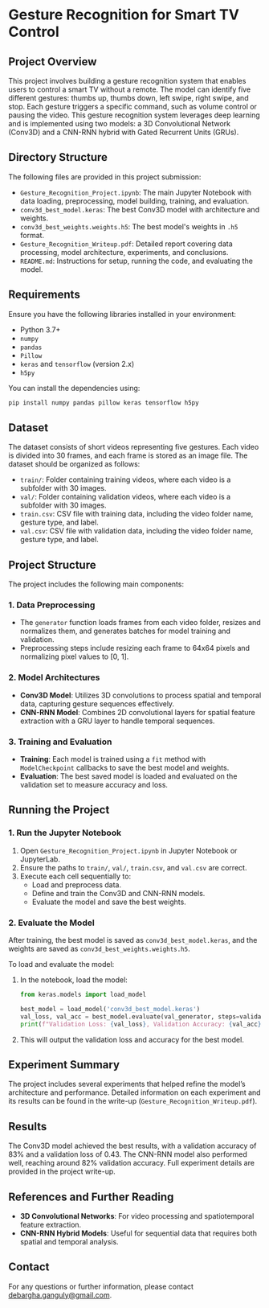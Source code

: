 # Gesture Recognition for Smart TV Control

## Project Overview
This project involves building a gesture recognition system that enables users to control a smart TV without a remote. The model can identify five different gestures: thumbs up, thumbs down, left swipe, right swipe, and stop. Each gesture triggers a specific command, such as volume control or pausing the video. This gesture recognition system leverages deep learning and is implemented using two models: a 3D Convolutional Network (Conv3D) and a CNN-RNN hybrid with Gated Recurrent Units (GRUs).

## Directory Structure
The following files are provided in this project submission:
- `Gesture_Recognition_Project.ipynb`: The main Jupyter Notebook with data loading, preprocessing, model building, training, and evaluation.
- `conv3d_best_model.keras`: The best Conv3D model with architecture and weights.
- `conv3d_best_weights.weights.h5`: The best model's weights in `.h5` format.
- `Gesture_Recognition_Writeup.pdf`: Detailed report covering data processing, model architecture, experiments, and conclusions.
- `README.md`: Instructions for setup, running the code, and evaluating the model.

## Requirements
Ensure you have the following libraries installed in your environment:
- Python 3.7+
- `numpy`
- `pandas`
- `Pillow`
- `keras` and `tensorflow` (version 2.x)
- `h5py`

You can install the dependencies using:
```bash
pip install numpy pandas pillow keras tensorflow h5py
```

## Dataset
The dataset consists of short videos representing five gestures. Each video is divided into 30 frames, and each frame is stored as an image file. The dataset should be organized as follows:
- `train/`: Folder containing training videos, where each video is a subfolder with 30 images.
- `val/`: Folder containing validation videos, where each video is a subfolder with 30 images.
- `train.csv`: CSV file with training data, including the video folder name, gesture type, and label.
- `val.csv`: CSV file with validation data, including the video folder name, gesture type, and label.

## Project Structure
The project includes the following main components:

### 1. Data Preprocessing
- The `generator` function loads frames from each video folder, resizes and normalizes them, and generates batches for model training and validation.
- Preprocessing steps include resizing each frame to 64x64 pixels and normalizing pixel values to [0, 1].

### 2. Model Architectures
- **Conv3D Model**: Utilizes 3D convolutions to process spatial and temporal data, capturing gesture sequences effectively.
- **CNN-RNN Model**: Combines 2D convolutional layers for spatial feature extraction with a GRU layer to handle temporal sequences.

### 3. Training and Evaluation
- **Training**: Each model is trained using a `fit` method with `ModelCheckpoint` callbacks to save the best model and weights.
- **Evaluation**: The best saved model is loaded and evaluated on the validation set to measure accuracy and loss.

## Running the Project

### 1. Run the Jupyter Notebook
1. Open `Gesture_Recognition_Project.ipynb` in Jupyter Notebook or JupyterLab.
2. Ensure the paths to `train/`, `val/`, `train.csv`, and `val.csv` are correct.
3. Execute each cell sequentially to:
   - Load and preprocess data.
   - Define and train the Conv3D and CNN-RNN models.
   - Evaluate the model and save the best weights.

### 2. Evaluate the Model
After training, the best model is saved as `conv3d_best_model.keras`, and the weights are saved as `conv3d_best_weights.weights.h5`.

To load and evaluate the model:
1. In the notebook, load the model:
   ```python
   from keras.models import load_model

   best_model = load_model('conv3d_best_model.keras')
   val_loss, val_acc = best_model.evaluate(val_generator, steps=validation_steps)
   print(f"Validation Loss: {val_loss}, Validation Accuracy: {val_acc}")
   ```
2. This will output the validation loss and accuracy for the best model.

## Experiment Summary

The project includes several experiments that helped refine the model’s architecture and performance. Detailed information on each experiment and its results can be found in the write-up (`Gesture_Recognition_Writeup.pdf`).

## Results
The Conv3D model achieved the best results, with a validation accuracy of 83% and a validation loss of 0.43. The CNN-RNN model also performed well, reaching around 82% validation accuracy. Full experiment details are provided in the project write-up.

## References and Further Reading
- **3D Convolutional Networks**: For video processing and spatiotemporal feature extraction.
- **CNN-RNN Hybrid Models**: Useful for sequential data that requires both spatial and temporal analysis.

## Contact
For any questions or further information, please contact debargha.ganguly@gmail.com.
